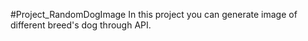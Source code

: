 #Project_RandomDogImage
In this project you can generate image of different breed's dog through API.